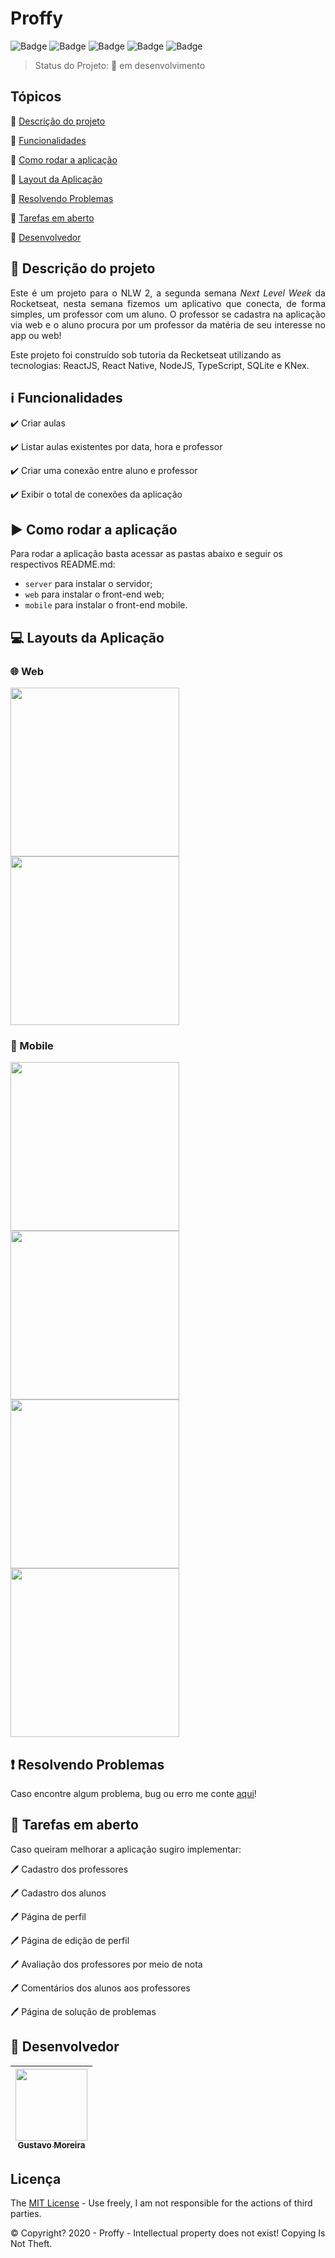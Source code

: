 # Proffy

![Badge](https://img.shields.io/badge/Bootcamp%20Rocketseat-ReactJS-blueviolet)
![Badge](https://img.shields.io/badge/Bootcamp%20Rocketseat-React%20Native-blueviolet)
![Badge](https://img.shields.io/badge/node-%3E%3D%2012.18.2-brightgreen)
![Badge](https://img.shields.io/badge/types-Flow%20%7C%20TypeScript-blue)
![Badge](https://img.shields.io/badge/SQLite-v3.33-lightblue)

> Status do Projeto: 🚧 em desenvolvimento

## Tópicos

🔹 [Descrição do projeto](#🔗-descrição-do-projeto)

🔹 [Funcionalidades](#ℹ️-funcionalidades)

🔹 [Como rodar a aplicação](#▶️-como-rodar-a-aplicação)

🔹 [Layout da Aplicação](#💻-layouts-da-aplicação)

🔹 [Resolvendo Problemas](#❗️-resolvendo-problemas)

🔹 [Tarefas em aberto](#📝-tarefas-em-aberto)

🔹 [Desenvolvedor](#🐙-desenvolvedor)

## 🔗 Descrição do projeto

<p align="justify">
  Este é um projeto para o NLW 2, a segunda semana <i>Next Level Week</i> da Rocketseat, nesta semana fizemos um aplicativo que conecta, de forma simples, um professor com um aluno. O professor se cadastra na aplicação via web e o aluno procura por um professor da matéria de seu interesse no app ou web!

  Este projeto foi construído sob tutoria da Recketseat utilizando as tecnologias: ReactJS, React Native, NodeJS, TypeScript, SQLite e KNex.
</p>

## ℹ️ Funcionalidades

✔️ Criar aulas

✔️ Listar aulas existentes por data, hora e professor

✔️ Criar uma conexão entre aluno e professor

✔️ Exibir o total de conexões da aplicação

## ▶️ Como rodar a aplicação

Para rodar a aplicação basta acessar as pastas abaixo e seguir os respectivos README.md:

- `server` para instalar o servidor;
- `web` para instalar o front-end web;
- `mobile` para instalar o front-end mobile.

## 💻 Layouts da Aplicação

### 🌐 Web

<img src="https://github.com/MGustav0/Proffy/blob/master/extras/screenshots/web/01_-_dashboard.jpg" width="270" heigth="480" /> <img src="https://github.com/MGustav0/Proffy/blob/master/extras/screenshots/web/02_-_create_proffy.jpg" width="270" heigth="480" />

### 📱 Mobile

<img src="https://github.com/MGustav0/Proffy/blob/master/extras/screenshots/mobile/01_-_dashboard.jpg" width="270" heigth="480" /> <img src="https://github.com/MGustav0/Proffy/blob/master/extras/screenshots/mobile/02_-_proffy.jpg" width="270" heigth="480" /> <img src="https://github.com/MGustav0/Proffy/blob/master/extras/screenshots/mobile/03_-_list_proffys.jpg" width="270" heigth="480" /> <img src="https://github.com/MGustav0/Proffy/blob/master/extras/screenshots/mobile/04_-_favorites.jpg" width="270" heigth="480" />

## ❗️ Resolvendo Problemas

Caso encontre algum problema, bug ou erro me conte [aqui](https://github.com/MGustav0/Proffy/issues)!

## 📝 Tarefas em aberto

Caso queiram melhorar a aplicação sugiro implementar:

🖊 Cadastro dos professores

🖊 Cadastro dos alunos

🖊 Página de perfil

🖊 Página de edição de perfil

🖊 Avaliação dos professores por meio de nota

🖊 Comentários dos alunos aos professores

🖊 Página de solução de problemas

## 🐙 Desenvolvedor

| [<img src="https://avatars1.githubusercontent.com/u/18315899?s=460&u=54d9c6ea66f2b27120bf39dabe1d36ff22a92b9d&v=4>][(https://github.com/MGustav0](https://avatars1.githubusercontent.com/u/18315899?s=460&u=54d9c6ea66f2b27120bf39dabe1d36ff22a92b9d&v=4))" width=115><br><sub>Gustavo Moreira</sub>](https://github.com/MGustav0) |
| :---: |

## Licença

The [MIT License](https://opensource.org/licenses/MIT) - Use freely, I am not responsible for the actions of third parties.

©️ Copyright? 2020 - Proffy - Intellectual property does not exist! Copying Is Not Theft.
